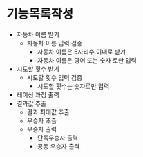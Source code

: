 # 기능목록작성

- 자동차 이름 받기
  - 자동차 이름 입력 검증
    - 자동차 이름은 5자리수 이내로 받기
    - 자동차 이름은 영어 또는 숫자 로만 입력
- 시도할 횟수 받기
  - 시도할 횟수 입력 검증
    - 시도할 횟수는 숫자로만 입력
- 레이싱 과정 출력
- 결과값 추출
  - 결과 최대값 추출
  - 우승자 추출
  - 우승자 출력
    - 단독우승자 출력
    - 공동 우승자 출력